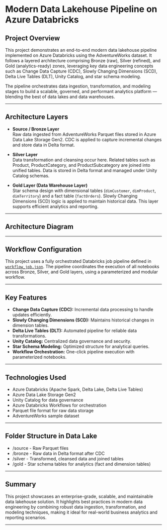 # Modern Data Lakehouse Pipeline on Azure Databricks

## Project Overview
This project demonstrates an end-to-end modern data lakehouse pipeline implemented on Azure Databricks using the AdventureWorks dataset. It follows a layered architecture comprising Bronze (raw), Silver (refined), and Gold (analytics-ready) zones, leveraging key data engineering concepts such as Change Data Capture (CDC), Slowly Changing Dimensions (SCD), Delta Live Tables (DLT), Unity Catalog, and star schema modeling.

The pipeline orchestrates data ingestion, transformation, and modeling stages to build a scalable, governed, and performant analytics platform — blending the best of data lakes and data warehouses.

---

## Architecture Layers

- **Source / Bronze Layer**  
  Raw data ingested from AdventureWorks Parquet files stored in Azure Data Lake Storage Gen2. CDC is applied to capture incremental changes and store data in Delta format.

- **Silver Layer**  
  Data transformation and cleansing occur here. Related tables such as Product, ProductCategory, and ProductSubcategory are joined into unified tables. Data is stored in Delta format and managed under Unity Catalog schemas.

- **Gold Layer (Data Warehouse Layer)**  
  Star schema design with dimensional tables (`dimCustomer`, `dimProduct`, `dimTerritory`) and a fact table (`factOrders`). Slowly Changing Dimensions (SCD) logic is applied to maintain historical data. This layer supports efficient analytics and reporting.

---

## Architecture Diagram

---

## Workflow Configuration

This project uses a fully orchestrated Databricks job pipeline defined in [`workflow_job.json`](./workflow_orchestration/workflow_job.json). The pipeline coordinates the execution of all notebooks across Bronze, Silver, and Gold layers, using a parameterized and modular workflow.

---

## Key Features

- **Change Data Capture (CDC):** Incremental data processing to handle updates efficiently.
- **Slowly Changing Dimensions (SCD):** Maintains historical changes in dimension tables.
- **Delta Live Tables (DLT):** Automated pipeline for reliable data transformations.
- **Unity Catalog:** Centralized data governance and security.
- **Star Schema Modeling:** Optimized structure for analytical queries.
- **Workflow Orchestration:** One-click pipeline execution with parameterized notebooks.

---

## Technologies Used

- Azure Databricks (Apache Spark, Delta Lake, Delta Live Tables)
- Azure Data Lake Storage Gen2
- Unity Catalog for data governance
- Azure Databricks Workflows for orchestration
- Parquet file format for raw data storage
- AdventureWorks sample dataset

---

## Folder Structure in Data Lake

- /source - Raw Parquet files
- /bronze - Raw data in Delta format after CDC
- /silver - Transformed, cleansed data and joined tables
- /gold - Star schema tables for analytics (fact and dimension tables)

---

## Summary

This project showcases an enterprise-grade, scalable, and maintainable data lakehouse solution. It highlights best practices in modern data engineering by combining robust data ingestion, transformation, and modeling techniques, making it ideal for real-world business analytics and reporting scenarios.

---

